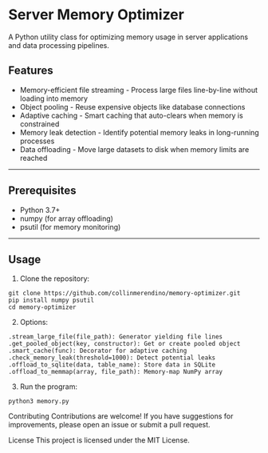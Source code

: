 # Server Memory Optimizer

A Python utility class for optimizing memory usage in server applications and data processing pipelines.

## Features
- Memory-efficient file streaming - Process large files line-by-line without loading into memory
- Object pooling - Reuse expensive objects like database connections
- Adaptive caching - Smart caching that auto-clears when memory is constrained
- Memory leak detection - Identify potential memory leaks in long-running processes
- Data offloading - Move large datasets to disk when memory limits are reached

---

## Prerequisites
- Python 3.7+
- numpy (for array offloading)
- psutil (for memory monitoring)

---

## Usage

1. Clone the repository:
```
git clone https://github.com/collinmerendino/memory-optimizer.git
pip install numpy psutil
cd memory-optimizer
```

2. Options:
```
.stream_large_file(file_path): Generator yielding file lines
.get_pooled_object(key, constructor): Get or create pooled object
.smart_cache(func): Decorator for adaptive caching
.check_memory_leak(threshold=1000): Detect potential leaks
.offload_to_sqlite(data, table_name): Store data in SQLite
.offload_to_memmap(array, file_path): Memory-map NumPy array
```

3. Run the program:
```
python3 memory.py
```

Contributing
Contributions are welcome! If you have suggestions for improvements, please open an issue or submit a pull request.

License
This project is licensed under the MIT License. 
